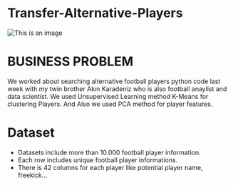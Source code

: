# Transfer-Alternative-Players
![This is an image](https://icdn.benchwarmers.ie/wp-content/uploads/2016/05/uefa-champions-league-2015-2016-football-star-players.jpg)
# BUSINESS PROBLEM
We worked about searching alternative football players python code last week with my twin brother Akın Karadeniz who is also football anaylist and data scientist.
We used Unsupervised Learning method K-Means for clustering Players. And Also we used PCA method for player features.

# Dataset 
* Datasets include more than 10.000 football player information.
* Each row includes unique football player informations.
* There is 42 columns for each player like potential player name, freekick...
